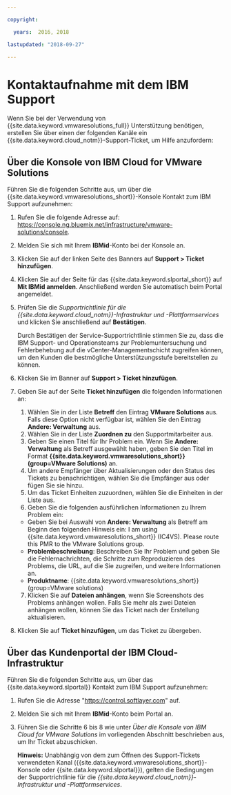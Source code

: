 ```yaml
---

copyright:

  years:  2016, 2018

lastupdated: "2018-09-27"

---
```


# Kontaktaufnahme mit dem IBM Support

Wenn Sie bei der Verwendung von {{site.data.keyword.vmwaresolutions_full}} Unterstützung benötigen, erstellen Sie über einen der folgenden Kanäle ein {{site.data.keyword.cloud_notm}}-Support-Ticket, um Hilfe anzufordern:

## Über die Konsole von IBM Cloud for VMware Solutions

Führen Sie die folgenden Schritte aus, um über die {{site.data.keyword.vmwaresolutions_short}}-Konsole Kontakt zum IBM Support aufzunehmen:

1. Rufen Sie die folgende Adresse auf:
   https://console.ng.bluemix.net/infrastructure/vmware-solutions/console.
2. Melden Sie sich mit Ihrem **IBMid**-Konto bei der Konsole an.
3. Klicken Sie auf der linken Seite des Banners auf **Support > Ticket hinzufügen**.
4. Klicken Sie auf der Seite für das {{site.data.keyword.slportal_short}} auf **Mit IBMid anmelden**. Anschließend werden Sie automatisch beim Portal angemeldet.
5. Prüfen Sie die _Supportrichtlinie für die {{site.data.keyword.cloud_notm}}-Infrastruktur und -Plattformservices_ und klicken Sie anschließend auf **Bestätigen**.

   Durch Bestätigen der Service-Supportrichtlinie stimmen Sie zu, dass die IBM Support- und Operationsteams zur Problemuntersuchung und Fehlerbehebung auf die vCenter-Managementschicht zugreifen können, um den Kunden die bestmögliche Unterstützungsstufe bereitstellen zu können.

6. Klicken Sie im Banner auf **Support > Ticket hinzufügen**.
7. Geben Sie auf der Seite **Ticket hinzufügen** die folgenden Informationen an:
   1. Wählen Sie in der Liste **Betreff** den Eintrag **VMware Solutions** aus. Falls diese Option nicht verfügbar ist, wählen Sie den Eintrag **Andere: Verwaltung** aus.   
   2. Wählen Sie in der Liste **Zuordnen zu** den Supportmitarbeiter aus.  
   3. Geben Sie einen Titel für Ihr Problem ein. Wenn Sie **Andere: Verwaltung** als Betreff ausgewählt haben, geben Sie den Titel im Format
**{{site.data.keyword.vmwaresolutions_short}} (group=VMware Solutions)** an.  
   4. Um andere Empfänger über Aktualisierungen oder den Status des Tickets zu benachrichtigen, wählen Sie die Empfänger aus oder fügen Sie sie hinzu.
   5. Um das Ticket Einheiten zuzuordnen, wählen Sie die Einheiten in der Liste aus.  
   6. Geben Sie die folgenden ausführlichen Informationen zu Ihrem Problem ein:      
     * Geben Sie bei Auswahl von **Andere: Verwaltung** als Betreff am Beginn den folgenden Hinweis ein: I am using {{site.data.keyword.vmwaresolutions_short}} (IC4VS). Please route this PMR to the VMware Solutions group.   
     * **Problembeschreibung**: Beschreiben Sie Ihr Problem und geben Sie die Fehlernachrichten, die Schritte zum Reproduzieren des Problems, die URL, auf die Sie zugreifen, und weitere Informationen an.    
     * **Produktname**: {{site.data.keyword.vmwaresolutions_short}} (group=VMware solutions)    
   7. Klicken Sie auf **Dateien anhängen**, wenn Sie Screenshots des Problems anhängen wollen. Falls Sie mehr als zwei Dateien anhängen wollen, können Sie das Ticket nach der Erstellung
aktualisieren.  
8. Klicken Sie auf **Ticket hinzufügen**, um das Ticket zu übergeben.

## Über das Kundenportal der IBM Cloud-Infrastruktur

Führen Sie die folgenden Schritte aus, um über das {{site.data.keyword.slportal}} Kontakt zum IBM Support aufzunehmen:

1. Rufen Sie die Adresse "https://control.softlayer.com" auf.
2. Melden Sie sich mit Ihrem **IBMid**-Konto beim Portal an.
3. Führen Sie die Schritte 6 bis 8 wie unter _Über die Konsole von IBM Cloud for VMware Solutions_ im vorliegenden Abschnitt beschrieben aus, um Ihr Ticket abzuschicken.

    **Hinweis:** Unabhängig von dem zum Öffnen des Support-Tickets verwendeten Kanal ({{site.data.keyword.vmwaresolutions_short}}-Konsole oder {{site.data.keyword.slportal}}), gelten die Bedingungen der Supportrichtlinie für die _{{site.data.keyword.cloud_notm}}-Infrastruktur und -Plattformservices_.

